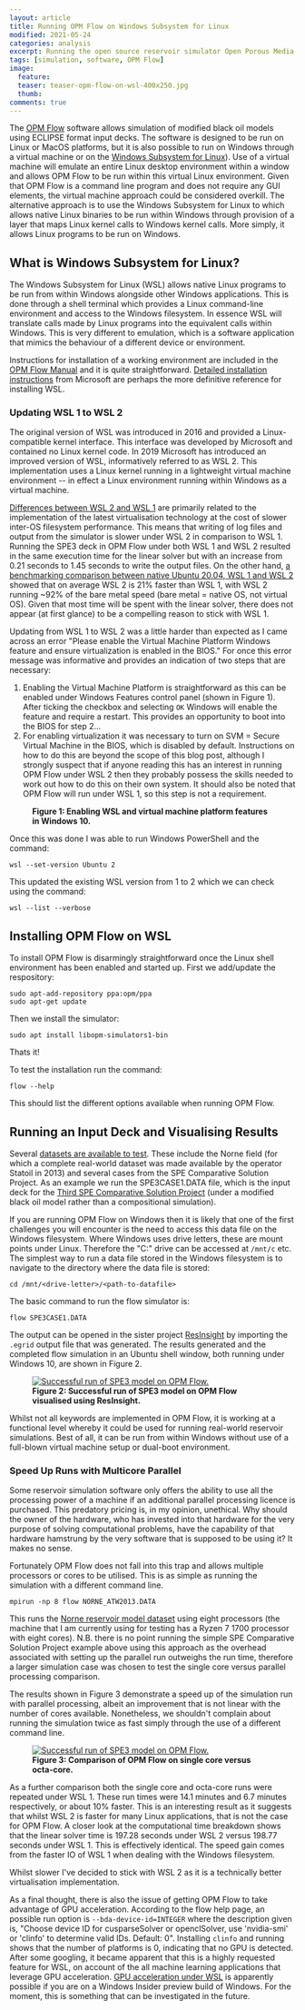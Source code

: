 ```yaml
---
layout: article
title: Running OPM Flow on Windows Subsystem for Linux
modified: 2021-05-24
categories: analysis
excerpt: Running the open source reservoir simulator Open Porous Media (OPM) Flow on the Windows subsystem for Linux.
tags: [simulation, software, OPM Flow]
image:
  feature: 
  teaser: teaser-opm-flow-on-wsl-400x250.jpg
  thumb:
comments: true
---
```


The [OPM Flow](https://opm-project.org/) software allows simulation of modified black oil models using ECLIPSE format input decks. The software is designed to be run on Linux or MacOS platforms, but it is also possible to run on Windows through a virtual machine or on the [Windows Subsystem for Linux](https://docs.microsoft.com/en-us/windows/wsl/about)). Use of a virtual machine will emulate an entire Linux desktop environment within a window and allows OPM Flow to be run within this virtual Linux environment. Given that OPM Flow is a command line program and does not require any GUI elements, the virtual machine approach could be considered overkill. The alternative approach is to use the Windows Subsystem for Linux to which allows native Linux binaries to be run within Windows through provision of a layer that maps Linux kernel calls to Windows kernel calls. More simply, it allows Linux programs to be run on Windows.

## What is Windows Subsystem for Linux?

The Windows Subsystem for Linux (WSL) allows native Linux programs to be run from within Windows alongside other Windows applications. This is done through a shell terminal which provides a Linux command-line environment and access to the Windows filesystem. In essence WSL will translate calls made by Linux programs into the equivalent calls within Windows. This is very different to emulation, which is a software application that mimics the behaviour of a different device or environment.

Instructions for installation of a working environment are included in the [OPM Flow Manual](https://opm-project.org/?page_id=955) and it is quite straightforward. [Detailed installation instructions](https://docs.microsoft.com/en-us/windows/wsl/install-win10) from Microsoft are perhaps the more definitive reference for installing WSL.

### Updating WSL 1 to WSL 2

The original version of WSL was introduced in 2016 and provided a Linux-compatible kernel interface. This interface was developed by Microsoft and contained no Linux kernel code. In 2019 Microsoft has introduced an improved version of WSL, informatively referred to as WSL 2. This implementation uses a Linux kernel running in a lightweight virtual machine environment -- in effect a Linux environment running within Windows as a virtual machine.

[Differences between WSL 2 and WSL 1](https://docs.microsoft.com/en-us/windows/wsl/compare-versions) are primarily related to the implementation of the latest virtualisation technology at the cost of slower inter-OS filesystem performance. This means that writing of log files and output from the simulator is slower under WSL 2 in comparison to WSL 1. Running the SPE3 deck in OPM Flow under both WSL 1 and WSL 2 resulted in the same execution time for the linear solver but with an increase from 0.21 seconds to 1.45 seconds to write the output files. On the other hand, [a benchmarking comparison between native Ubuntu 20.04, WSL 1 and WSL 2](https://www.phoronix.com/scan.php?page=article&item=wsl-wsl2-tr3970x&num=1) showed that on average WSL 2 is 21% faster than WSL 1, with WSL 2 running ~92% of the bare metal speed (bare metal = native OS, not virtual OS). Given that most time will be spent with the linear solver, there does not appear (at first glance) to be a compelling reason to stick with WSL 1.

Updating from WSL 1 to WSL 2 was a little harder than expected as I came across an error "Please enable the Virtual Machine Platform Windows feature and ensure virtualization is enabled in the BIOS." For once this error message was informative and provides an indication of two steps that are necessary:

1. Enabling the Virtual Machine Platform is straightforward as this can be enabled under Windows Features control panel (shown in Figure 1). After ticking the checkbox and selecting `OK` Windows will enable the feature and require a restart. This provides an opportunity to boot into the BIOS for step 2...
2. For enabling virtualization it was necessary to turn on SVM = Secure Virtual Machine in the BIOS, which is disabled by default. Instructions on how to do this are beyond the scope of this blog post, although I strongly suspect that if anyone reading this has an interest in running OPM Flow under WSL 2 then they probably possess the skills needed to work out how to do this on their own system. It should also be noted that OPM Flow will run under WSL 1, so this step is not a requirement.

<figure>
	<a href="{{ site.url }}/images/Analysis/opm-flow-on-wsl2.png" data-lightbox="image-1" data-title="Enabling WSL and virtual machine platform features in Windows 10.>
		<img src="{{ site.url }}/images/Analysis/opm-flow-on-wsl2.png" alt="Enabling WSL and virtual machine platform features in Windows 10."/>
	</a>
	<figcaption><strong>Figure 1: Enabling WSL and virtual machine platform features in Windows 10.</strong></figcaption>
</figure>

Once this was done I was able to run Windows PowerShell and the command:

	wsl --set-version Ubuntu 2

This updated the existing WSL version from 1 to 2 which we can check using the command:

	wsl --list --verbose

## Installing OPM Flow on WSL

To install OPM Flow is disarmingly straightforward once the Linux shell environment has been enabled and started up. First we add/update the respository:

	sudo apt-add-repository ppa:opm/ppa
	sudo apt-get update

Then we install the simulator:

	sudo apt install libopm-simulators1-bin

Thats it!

To test the installation run the command:

	flow --help

This should list the different options available when running OPM Flow.

## Running an Input Deck and Visualising Results

Several [datasets are available to test](https://opm-project.org/?page_id=559). These include the Norne field (for which a complete real-world dataset was made available by the operator Statoil in 2013) and several cases from the SPE Comparative Solution Project. As an example we run the SPE3CASE1.DATA file, which is the input deck for the [Third SPE Comparative Solution Project](https://doi.org/10.2118/12278-PA) (under a modified black oil model rather than a compositional simulation).

If you are running OPM Flow on Windows then it is likely that one of the first challenges you will encounter is the need to access this data file on the Windows filesystem. Where Windows uses drive letters, these are mount points under Linux. Therefore the "C:" drive can be accessed at `/mnt/c` etc. The simplest way to run a data file stored in the Windows filesystem is to navigate to the directory where the data file is stored:

	cd /mnt/<drive-letter>/<path-to-datafile>

The basic command to run the flow simulator is:

	flow SPE3CASE1.DATA

The output can be opened in the sister project [ResInsight](https://resinsight.org/) by importing the `.egrid` output file that was generated. The results generated and the completed flow simulation in an Ubuntu shell window, both running under Windows 10, are shown in Figure 2.

<figure>
	<a href="{{ site.url }}/images/Analysis/opm-flow-on-wsl1.png" data-lightbox="image-2" data-title="Successful run of SPE3 model on OPM Flow visualised using ResInsight.">
		<img src="{{ site.url }}/images/Analysis/opm-flow-on-wsl1.png" alt="Successful run of SPE3 model on OPM Flow."/>
	</a>
	<figcaption><strong>Figure 2: Successful run of SPE3 model on OPM Flow visualised using ResInsight.</strong></figcaption>
</figure>

Whilst not all keywords are implemented in OPM Flow, it is working at a functional level whereby it could be used for running real-world reservoir simulations. Best of all, it can be run from within Windows without use of a full-blown virtual machine setup or dual-boot environment.

### Speed Up Runs with Multicore Parallel

Some reservoir simulation software only offers the ability to use all the processing power of a machine if an additional parallel processing licence is purchased. This predatory pricing is, in my opinion, unethical. Why should the owner of the hardware, who has invested into that hardware for the very purpose of solving computational problems, have the capability of that hardware hamstrung by the very software that is supposed to be using it? It makes no sense.

Fortunately OPM Flow does not fall into this trap and allows multiple processors or cores to be utilised. This is as simple as running the simulation with a different command line.

	mpirun -np 8 flow NORNE_ATW2013.DATA
	
This runs the [Norne reservoir model dataset](https://doi.org/10.2118/127538-MS) using eight processors (the machine that I am currently using for testing has a Ryzen 7 1700 processor with eight cores). N.B. there is no point running the simple SPE Comparative Solution Project example above using this approach as the overhead associated with setting up the parallel run outweighs the run time, therefore a larger simulation case was chosen to test the single core versus parallel processing comparison.

The results shown in Figure 3 demonstrate a speed up of the simulation run with parallel processing, albeit an improvement that is not linear with the number of cores available. Nonetheless, we shouldn't complain about running the simulation twice as fast simply through the use of a different command line.

<figure>
	<a href="{{ site.url }}/images/Analysis/opm-flow-on-wsl3.png" data-lightbox="image-3" data-title="Comparison of OPM Flow on single core versus octa-core.">
		<img src="{{ site.url }}/images/Analysis/opm-flow-on-wsl3.png" alt="Successful run of SPE3 model on OPM Flow."/>
	</a>
	<figcaption><strong>Figure 3: Comparison of OPM Flow on single core versus octa-core.</strong></figcaption>
</figure>

As a further comparison both the single core and octa-core runs were repeated under WSL 1. These run times were 14.1 minutes and 6.7 minutes respectively, or about 10% faster. This is an interesting result as it suggests that whilst WSL 2 is faster for many Linux applications, that is not the case for OPM Flow. A closer look at the computational time breakdown shows that the linear solver time is 197.28 seconds under WSL 2 versus 198.77 seconds under WSL 1. This is effectively identical. The speed gain comes from the faster IO of WSL 1 when dealing with the Windows filesystem.

Whilst slower I've decided to stick with WSL 2 as it is a technically better virtualisation implementation.

As a final thought, there is also the issue of getting OPM Flow to take advantage of GPU acceleration. According to the flow help page, an possible run option is `--bda-device-id=INTEGER` where the description given is, "Choose device ID for cusparseSolver or openclSolver, use 'nvidia-smi' or 'clinfo' to determine valid IDs. Default: 0". Installing `clinfo` and running shows that the number of platforms is 0, indicating that no GPU is detected. After some googling, it became apparent that this is a highly requested feature for WSL, on account of the all machine learning applications that leverage GPU acceleration. [GPU acceleration under WSL](https://docs.nvidia.com/cuda/wsl-user-guide/index.html) is apparently possible if you are on a Windows Insider preview build of Windows. For the moment, this is something that can be investigated in the future.